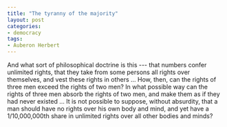 ```yaml
---
title: "The tyranny of the majority"
layout: post
categories:
- democracy
tags:
- Auberon Herbert
---
```


And what sort of philosophical doctrine is this --- that numbers confer unlimited rights, that they take from some persons all rights over themselves, and vest these rights in others ... How, then, can the rights of three men exceed the rights of two men? In what possible way can the rights of three men absorb the rights of two men, and make them as if they had never existed ... It is not possible to suppose, without absurdity, that a man should have no rights over his own body and mind, and yet have a 1/10,000,000th share in unlimited rights over all other bodies and minds?
